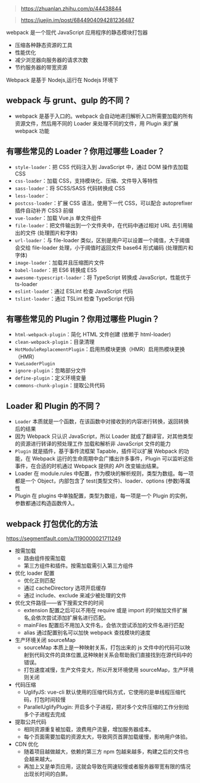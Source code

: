 > https://zhuanlan.zhihu.com/p/44438844

> https://juejin.im/post/6844904094281236487

webpack 是一个现代 JavaScript 应用程序的静态模块打包器

- 压缩各种静态资源的工具
- 性能优化
- 减少浏览器向服务器的请求次数
- 节约服务器的带宽资源

Webpack 是基于 Nodejs,运行在 Nodejs 环境下

## webpack 与 grunt、gulp 的不同？

- webpack 是基于入口的。webpack 会自动地递归解析入口所需要加载的所有资源文件，然后用不同的 Loader 来处理不同的文件，用 Plugin 来扩展 webpack 功能

## 有哪些常见的 Loader？你用过哪些 Loader？

- `style-loader`：把 CSS 代码注入到 JavaScript 中，通过 DOM 操作去加载 CSS
- `css-loader`：加载 CSS，支持模块化、压缩、文件导入等特性
- `sass-loader`：将 SCSS/SASS 代码转换成 CSS
- `less-loader`：
- `postcss-loader`：扩展 CSS 语法，使用下一代 CSS，可以配合 autoprefixer 插件自动补齐 CSS3 前缀
- `vue-loader`：加载 Vue.js 单文件组件
- `file-loader`：把文件输出到一个文件夹中，在代码中通过相对 URL 去引用输出的文件 (处理图片和字体)
- `url-loader`：与 file-loader 类似，区别是用户可以设置一个阈值，大于阈值会交给 file-loader 处理，小于阈值时返回文件 base64 形式编码 (处理图片和字体)
- `image-loader`：加载并且压缩图片文件
- `babel-loader`：把 ES6 转换成 ES5
- `awesome-typescript-loader`：将 TypeScript 转换成 JavaScript，性能优于 ts-loader
- `eslint-loade`r：通过 ESLint 检查 JavaScript 代码
- `tslint-loader`：通过 TSLint 检查 TypeScript 代码

## 有哪些常见的 Plugin？你用过哪些 Plugin？

- `html-webpack-plugin`：简化 HTML 文件创建 (依赖于 html-loader)
- `clean-webpack-plugin`：目录清理
- `HotModuleReplacementPlugin`：启用热模块更换（HMR）启用热模块更换（HMR）
- `VueLoaderPlugin`
- `ignore-plugin`：忽略部分文件
- `define-plugin`：定义环境变量
- `commons-chunk-plugin`：提取公共代码

## Loader 和 Plugin 的不同？

- `Loader` 本质就是一个函数，在该函数中对接收到的内容进行转换，返回转换后的结果
- 因为 Webpack 只认识 JavaScript，所以 Loader 就成了翻译官，对其他类型的资源进行转译的预处理工作 加载和解析非 JavaScript 文件的能力
- `Plugin` 就是插件，基于事件流框架 Tapable，插件可以扩展 Webpack 的功能，在 Webpack 运行的生命周期中会广播出许多事件，Plugin 可以监听这些事件，在合适的时机通过 Webpack 提供的 API 改变输出结果。
- Loader 在 module.rules 中配置，作为模块的解析规则，类型为数组。每一项都是一个 Object，内部包含了 test(类型文件)、loader、options (参数)等属性
- Plugin 在 plugins 中单独配置，类型为数组，每一项是一个 Plugin 的实例，参数都通过构造函数传入。

## webpack 打包优化的方法

https://segmentfault.com/a/1190000021711249

- 按需加载
  - 路由组件按需加载
  - 第三方组件和插件。按需加载需引入第三方组件
- 优化 loader 配置
  - 优化正则匹配
  - 通过 cacheDirectory 选项开启缓存
  - 通过 include、exclude 来减少被处理的文件
- 优化文件路径——省下搜索文件的时间
  - extension 配置之后可以不用在 require 或是 import 的时候加文件扩展名,会依次尝试添加扩展名进行匹配。
  - mainFiles 配置后不用加入文件名，会依次尝试添加的文件名进行匹配
  - alias 通过配置别名可以加快 webpack 查找模块的速度
- 生产环境关闭 sourceMap
  - sourceMap 本质上是一种映射关系，打包出来的 js 文件中的代码可以映射到代码文件的具体位置,这种映射关系会帮助我们直接找到在源代码中的错误。
  - 打包速度减慢，生产文件变大，所以开发环境使用 sourceMap，生产环境则关闭
- 代码压缩
  - UglifyJS: vue-cli 默认使用的压缩代码方式，它使用的是单线程压缩代码，打包时间较慢
  - ParallelUglifyPlugin: 开启多个子进程，把对多个文件压缩的工作分别给多个子进程去完成
- 提取公共代码
  - 相同资源重复被加载，浪费用户流量，增加服务器成本。
  - 每个页面需要加载的资源太大，导致网页首屏加载缓慢，影响用户体验。
- CDN 优化
  - 随着项目越做越大，依赖的第三方 npm 包越来越多，构建之后的文件也会越来越大。
  - 再加上又是单页应用，这就会导致在网速较慢或者服务器带宽有限的情况出现长时间的白屏。
